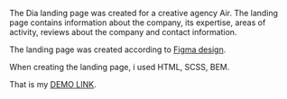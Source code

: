 The Dia landing page was created for a creative agency Air. The landing page contains information about the company, its expertise, areas of activity, reviews about the company and contact information.

The landing page was created according to [Figma design](https://www.figma.com/file/7qwsWggv9BAxMi2VPhBuPr/Air-(formerly-Dia)).

When creating the landing page, i used HTML, SCSS, BEM. 

That is my [DEMO LINK](https://teerveet.github.io/dia-landing/).
